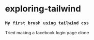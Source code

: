 # exploring-tailwind

### `My first brush using tailwind css`

Tried making a facebook login page clone
